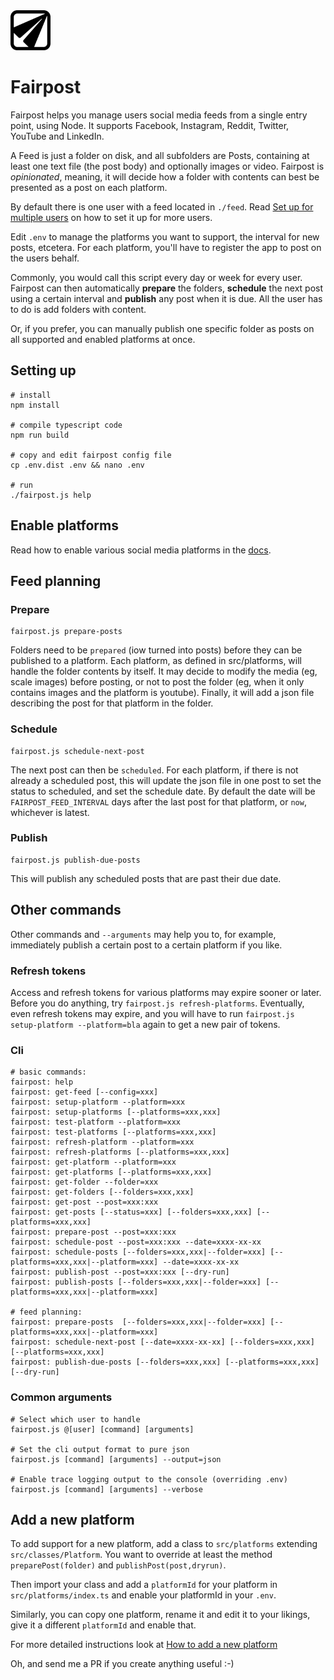 
<img src="https://github.com/commonpike/fairpost/raw/main/public/fairpost-icon.png" width="64" height="64">

# Fairpost

Fairpost helps you manage users social media feeds from a single 
entry point, using Node. It supports Facebook, Instagram, 
Reddit, Twitter, YouTube and LinkedIn.

A Feed is just a folder on disk, and all subfolders are Posts, 
containing at least one text file (the post body) and 
optionally images or video. 
Fairpost is *opinionated*, meaning, it will decide
how a folder with contents can best be presented
as a post on each platform. 

By default there is one user with a feed located in `./feed`.
Read [Set up for multiple users](./docs/MultipleUsers.md)
on how to set it up for more users.

Edit `.env` to manage the platforms
you want to support, the interval for new posts,
etcetera. For each platform, you'll have to 
register the app to post on the users behalf.

Commonly, you would call this script every day or week
for every user. Fairpost can then automatically **prepare** the folders,
**schedule** the next post using a certain interval and 
**publish** any post when it is due. All the user has to do is 
add folders with content.

Or, if you prefer, you can manually publish one
specific folder as posts on all supported and enabled 
platforms at once.


## Setting up 
```
# install
npm install

# compile typescript code
npm run build

# copy and edit fairpost config file
cp .env.dist .env && nano .env

# run
./fairpost.js help
```
 
## Enable platforms

Read how to enable various social media platforms in the [docs](docs).


## Feed planning
### Prepare
```
fairpost.js prepare-posts
```
Folders need to be `prepared` (iow turned into posts)
before they can be published to a platform. 
Each platform, as defined in src/platforms, will 
handle the folder contents by itself. It may
decide to modify the media (eg, scale images) 
before posting, or not to post the folder (eg, 
when it only contains images and the platform 
is youtube). Finally, it will add a json file
describing the post for that platform in the 
folder.

### Schedule
```
fairpost.js schedule-next-post
```
The next post can then be `scheduled`. For each platform,
if there is not already a scheduled post, this will update
the json file in one post to set the status to scheduled, 
and set the schedule date. 
By default the date will be `FAIRPOST_FEED_INTERVAL` days 
after the last post for that platform, or `now`, whichever 
is latest.

### Publish
```
fairpost.js publish-due-posts
```
This will publish any scheduled posts that are past their due date.


## Other commands

Other commands and `--arguments`
may help you to, for example, immediately publish
a certain post to a certain platform if you like.

### Refresh tokens

Access and refresh tokens for various platforms may
expire sooner or later. Before you do anything, try
`fairpost.js refresh-platforms`. Eventually, even
refresh tokens may expire, and you will have to run
`fairpost.js setup-platform --platform=bla` again
to get a new pair of tokens.


### Cli

```
# basic commands:
fairpost: help
fairpost: get-feed [--config=xxx]
fairpost: setup-platform --platform=xxx
fairpost: setup-platforms [--platforms=xxx,xxx]
fairpost: test-platform --platform=xxx
fairpost: test-platforms [--platforms=xxx,xxx]
fairpost: refresh-platform --platform=xxx
fairpost: refresh-platforms [--platforms=xxx,xxx]
fairpost: get-platform --platform=xxx
fairpost: get-platforms [--platforms=xxx,xxx]
fairpost: get-folder --folder=xxx
fairpost: get-folders [--folders=xxx,xxx]
fairpost: get-post --post=xxx:xxx
fairpost: get-posts [--status=xxx] [--folders=xxx,xxx] [--platforms=xxx,xxx] 
fairpost: prepare-post --post=xxx:xxx
fairpost: schedule-post --post=xxx:xxx --date=xxxx-xx-xx 
fairpost: schedule-posts [--folders=xxx,xxx|--folder=xxx] [--platforms=xxx,xxx|--platform=xxx] --date=xxxx-xx-xx
fairpost: publish-post --post=xxx:xxx [--dry-run]
fairpost: publish-posts [--folders=xxx,xxx|--folder=xxx] [--platforms=xxx,xxx|--platform=xxx]

# feed planning:
fairpost: prepare-posts  [--folders=xxx,xxx|--folder=xxx] [--platforms=xxx,xxx|--platform=xxx]
fairpost: schedule-next-post [--date=xxxx-xx-xx] [--folders=xxx,xxx] [--platforms=xxx,xxx] 
fairpost: publish-due-posts [--folders=xxx,xxx] [--platforms=xxx,xxx] [--dry-run]
```

### Common arguments 

```
# Select which user to handle
fairpost.js @[user] [command] [arguments] 

# Set the cli output format to pure json
fairpost.js [command] [arguments] --output=json

# Enable trace logging output to the console (overriding .env)
fairpost.js [command] [arguments] --verbose

```


## Add a new platform

To add support for a new platform, add a class to `src/platforms`
extending `src/classes/Platform`. You want to override at least the
method `preparePost(folder)` and  `publishPost(post,dryrun)`.

Then import your class and add a `platformId` for your platform 
in `src/platforms/index.ts` and enable your platformId in your `.env`.

Similarly, you can copy one platform, rename it and edit it to your
likings, give it a different `platformId` and enable that.

For more detailed instructions look at [How to add a new platform](./docs/NewPlatform.md)

Oh, and send me a PR if you create anything useful :-) 






